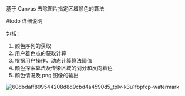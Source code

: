 基于 Canvas 去除图片指定区域颜色的算法

#todo 详细说明

包括：
1. 颜色序列的获取
2. 用户着色点的获取计算
3. 根据用户操作，动态计算算法阈值
4. 颜色探索算法及传染区域的划分和反向着色
5. 颜色情况及 png 图像的输出

![60dbdaff899544208d8d9cbd4a4590d5_tplv-k3u1fbpfcp-watermark](https://user-images.githubusercontent.com/15103283/187055130-854e9252-bc60-467b-b01f-edcee9946cae.gif)
